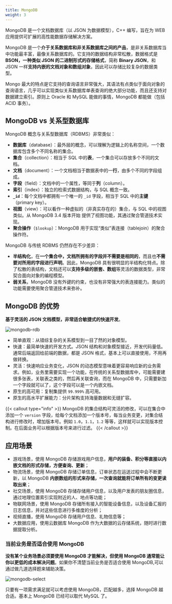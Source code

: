 ```yaml
---
title: MongoDB
weight: 3
---
```


MongoDB 是一个文档数据库（以 JSON 为数据模型），C++ 编写，旨在为 WEB 应用提供可扩展的高性能数据存储解决方案。

MongoDB 是一个**介于关系数据库和非关系数据库之间的产品**，是非关系数据库当中功能最丰富，最像关系数据库的。它支持的数据结构非常松散，数据格式是 **BSON，一种类似 JSON 的二进制形式的存储格式**，简称 **Binary JSON**，和 JSON 一样**支持内嵌的文档对象和数组对象**，因此可以存储比较复杂的数据类型。

Mongo 最大的特点是它支持的查询语言非常强大，其语法有点类似于面向对象的查询语言，几乎可以实现类似关系数据库单表查询的绝大部分功能，而且还支持对数据建立索引。原则上 Oracle 和 MySQL 能做的事情，MongoDB 都能做（包括 ACID 事务）。

## MongoDB vs 关系型数据库

MongoDB 概念与关系型数据库（RDBMS）非常类似：

- **数据库**（database）：最外层的概念，可以理解为逻辑上的名称空间，一个数据库包含多个不同名称的集合。
- **集合**（collection）：相当于 SQL 中的**表**，一个集合可以存放多个不同的文档。
- **文档**（document）：一个文档相当于数据表中的一**行**，由多个不同的字段组成。
- **字段**（field）：文档中的一个属性，等同于**列**（column）。
- **索引**（index）：独立的检索式数据结构，与 SQL 概念一致。
- **`_id`**：每个文档中都拥有一个唯一的 `_id` 字段，相当于 SQL 中的**主键**（primary key）。
- **视图**（view）：可以看作一种虚拟的（非真实存在的）集合，与 SQL 中的视图类似。从 MongoDB 3.4 版本开始
提供了视图功能，其通过聚合管道技术实现。
- **聚合操作**（`$lookup`）：MongoDB 用于实现“类似”表连接（tablejoin）的聚合操作符。


MongoDB 与传统 RDBMS 仍然存在不少差异：

- **半结构化**，在**一个集合中，文档所拥有的字段并不需要是相同的**，而且也**不需要对所用的字段进行声明**。因此，MongoDB 具有很明显的半结构化特点。除了松散的表结构，文档还可以**支持多级的嵌套、数组**等灵活的数据类型，非常契合面向对象的编程模型。
- **弱关系**，MongoDB 没有外键的约束，也没有非常强大的表连接能力。类似的功能需要使用聚合管道技术来弥补。

## MongoDB 的优势

**基于灵活的 JSON 文档模型，非常适合敏捷式的快速开发**。

![mongodb-rdb]()

- 简单直观：从错综复杂的关系模型到一目了然的对象模型。
- 快速：最简单快速的开发方式。JSON 结构和对象模型接近，开发代码量低。通常后端返回给前端的数据，都是 JSON 格式，基本上可以直接使用，不用再做转换。
- 灵活：快速响应业务变化，JSON 的动态模型意味着更容易响应新的业务需求。例如，业务里需要实现一个功能，在传统的关系型数据库中，可能需要建很多张表，关联表之类的，然后再关联查询，而在 MongoDB 中，只需要新加一个字段就可以了，这个字段可以是一个内嵌文档。
- 原生的高可用：复制集提供 `99.999%` 高可用。
- 原生的高水平扩展能力：分片架构支持海量数据和无缝扩容。

{{< callout type="info" >}}
MongoDB 的集合结构可灵活的修改，可以在集合中添加一个 `version` 字段，给每个文档添加一个版本号，每当业务变更，对集合结构进行修改时，增加版本号。例如 `1.0`，`1.1`，`1.2` 等等，这样就可以实现版本控制。在后面业务可以根据版本号来进行过滤。
{{< /callout >}}

## 应用场景

- 游戏场景，使用 MongoDB 存储游戏用户信息，**用户的装备、积分等直接以内嵌文档的形式存储，方便查询、更新**；
- 物流场景，使用 MongoDB 存储订单信息，订单状态在运送过程中会不断更新，以 MongoDB **内嵌数组的形式来存储，一次查询就能将订单所有的变更读取出来**；
- 社交场景，使用 MongoDB 存储存储用户信息，以及用户发表的朋友圈信息，通过地理位置索引实现附近的人、地点等功能；
- 物联网场景，使用 MongoDB 存储所有接入的智能设备信息，以及设备汇报的日志信息，并对这些信息进行多维度的分析；
- 视频直播，使用 MongoDB 存储用户信息、礼物信息等；
- 大数据应用，使用云数据库 MongoDB 作为大数据的云存储系统，随时进行数据提取分析。

### 当前业务是否适合使用 MongoDB

**没有某个业务场景必须要使用 MongoDB 才能解决，但使用 MongoDB 通常能让你以更低的成本解决问题**。如果你不清楚当前业务是否适合使用 MongoDB,可以通过做几道选择题来辅助决策。

![mongodb-select]()

只要有一项需求满足就可以考虑使用 MongoDB，匹配越多，选择 MongoDB 越合适。基本上 MongoDB 已经可以取代 MySQL 了。